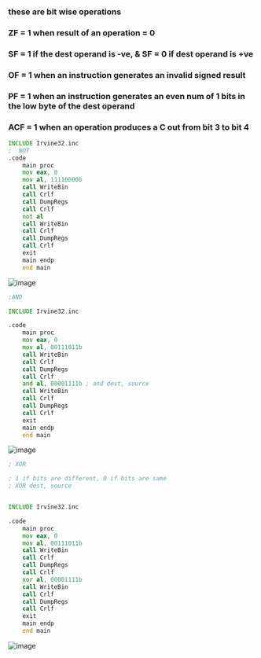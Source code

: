  ### these are bit wise operations
 ### ZF = 1 when result of an operation = 0
 ### SF = 1 if the dest operand is -ve, & SF = 0 if dest operand is +ve
 ### OF = 1 when an instruction generates an invalid signed result
 ### PF = 1 when an instruction generates an even num of 1 bits in the low byte of the dest operand
 
 ### ACF = 1 when an operation produces a C out from bit 3 to bit 4
```asm
INCLUDE Irvine32.inc
;  NOT
.code
	main proc
	mov eax, 0
	mov al, 11110000b
	call WriteBin
	call Crlf
	call DumpRegs
	call Crlf
	not al	    
	call WriteBin
	call Crlf
	call DumpRegs
	call Crlf
	exit
	main endp
	end main
```
![image](https://github.com/user-attachments/assets/a8a89c31-3e81-419c-bbdd-cca2edccf9d0)





```asm
;AND

INCLUDE Irvine32.inc

.code
	main proc
	mov eax, 0
	mov al, 00111011b
	call WriteBin
	call Crlf
	call DumpRegs
	call Crlf
	and al, 00001111b ; and dest, source  
	call WriteBin
	call Crlf
	call DumpRegs
	call Crlf
	exit
	main endp
	end main
```
![image](https://github.com/user-attachments/assets/8ab149f0-4fc0-4301-aad3-7935d97d519e)


```asm
; XOR

; 1 if bits are different, 0 if bits are same
; XOR dest, source


INCLUDE Irvine32.inc

.code
	main proc
	mov eax, 0
	mov al, 00111011b
	call WriteBin
	call Crlf
	call DumpRegs
	call Crlf
	xor al, 00001111b 
	call WriteBin
	call Crlf
	call DumpRegs
	call Crlf
	exit
	main endp
	end main
```
![image](https://github.com/user-attachments/assets/1bdf3f3d-75c4-4dd6-a815-b4738d308afa)
